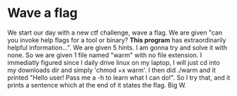 # Wave a flag

We start our day with a new ctf challenge, wave a flag. We are given "can you invoke help flags for a tool or binary? __This program__ has extraordinarily helpful information...". We are given 5 hints. I am gonna try and solve it with none. So we are given 1 file named "warm" with no file extension. I immediatly figured since I daily drive linux on my laptop, I will just cd into my downloads dir and simply 'chmod +x warm'. I then did ./warm and it printed "Hello user! Pass me a -h to learn what I can do!". So I try that, and it prints a sentence which at the end of it states the flag. Big W.
